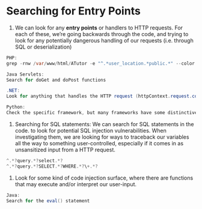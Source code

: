 # Searching for Entry Points

1. We can look for any **entry points** or handlers to HTTP requests. For each of these, we’re going backwards through the code, and trying to look for any potentially dangerous handling of our requests (i.e. through SQL or deserialization)

```java
PHP:
grep -rnw /var/www/html/ATutor -e "^.*user_location.*public.*" --color

Java Servlets:
Search for doGet and doPost functions

.NET:
Look for anything that handles the HTTP request (httpContext.request.cookies or request.getParameter)

Python:
Check the specific framework, but many frameworks have some distinctive statement for routing functions ((i.e. @frappe.whitelist or @app.route for Flask)
```

1. Searching for SQL statements: We can search for SQL statements in the code. to look for potential SQL injection vulnerabilities. When investigating them, we are looking for ways to traceback our variables all the way to something user-controlled, especially if it comes in as unsansitized input from a HTTP request. 

```java
^.*?query.*?select.*?
^.*?query.*?SELECT.*?WHERE.*?\+.*?
```

1. Look for some kind of code injection surface, where there are functions that may execute and/or interpret our user-input. 

```java
Java:
Search for the eval() statement
```